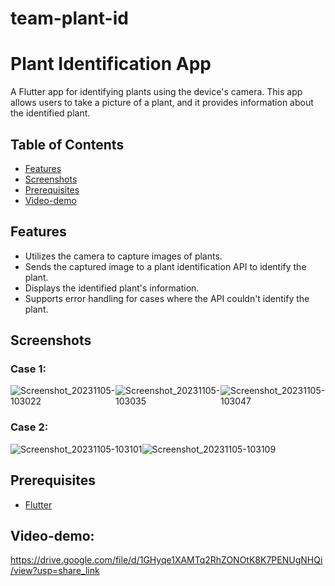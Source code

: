 # team-plant-id
# Plant Identification App

A Flutter app for identifying plants using the device's camera. This app allows users to take a picture of a plant, and it provides information about the identified plant.

## Table of Contents

- [Features](#features)
- [Screenshots](#screenshots)
- [Prerequisites](#prerequisites)
- [Video-demo](#Video-demo)

## Features

- Utilizes the camera to capture images of plants.
- Sends the captured image to a plant identification API to identify the plant.
- Displays the identified plant's information.
- Supports error handling for cases where the API couldn't identify the plant.

## Screenshots

### Case 1:

<div style="display: flex; flex-direction: row;">
  <img src="https://github.com/Jai0401/team-plant-id/assets/112328542/3e6bca0a-a05f-4db5-98f4-78c5c0bedb49" alt="Screenshot_20231105-103022">
  <img src="https://github.com/Jai0401/team-plant-id/assets/112328542/291c7a93-2423-4a46-9b7d-161ef59fc4bb" alt="Screenshot_20231105-103035">
  <img src="https://github.com/Jai0401/team-plant-id/assets/112328542/a5490615-7d9f-41d2-a62a-75c522c3198f" alt="Screenshot_20231105-103047">
</div>

### Case 2:

<div style="display: flex; flex-direction: row;">
  <img src="https://github.com/Jai0401/team-plant-id/assets/112328542/22816663-d03f-4e8e-9c6f-69ebc5335fb1" alt="Screenshot_20231105-103101">
  <img src="https://github.com/Jai0401/team-plant-id/assets/112328542/1351e274-ad9d-4840-93f5-128660e2bf6e" alt="Screenshot_20231105-103109">
</div>



## Prerequisites

- [Flutter](https://flutter.dev/docs/get-started/install)

## Video-demo:
https://drive.google.com/file/d/1GHyqe1XAMTq2RhZONOtK8K7PENUgNHQi/view?usp=share_link
